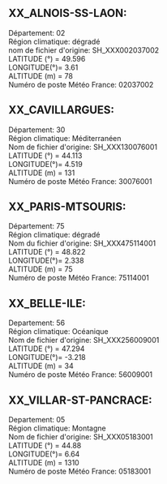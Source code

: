 ## XX_ALNOIS-SS-LAON: 
Département: 02 <br>
Région climatique: dégradé <br>
nom de fichier d'origine: SH_XXX002037002 <br>
LATITUDE (°) = 49.596 <br>
LONGITUDE(°)= 3.61 <br>
ALTITUDE (m) = 78 <br>
Numéro de poste Météo France: 02037002

## XX_CAVILLARGUES:
Département: 30 <br>
Région climatique: Méditerranéen <br>
Nom de fichier d'origine: SH_XXX130076001 <br>
LATITUDE (°) = 44.113 <br>
LONGITUDE(°)= 4.519 <br>
ALTITUDE (m) = 131 <br>
Numéro de poste Météo France: 30076001

## XX_PARIS-MTSOURIS:
Département: 75 <br>
Région climatique: dégradé <br>
Nom du fichier d'origine: SH_XXX475114001 <br>
LATITUDE (°) = 48.822 <br>
LONGITUDE(°)= 2.338 <br>
ALTITUDE (m) = 75 <br>
Numéro de poste Météo France: 75114001 <br>


## XX_BELLE-ILE:
Departement: 56 <br>
Région climatique: Océanique <br>
Nom de fichier d'origine: SH_XXX256009001 <br>
LATITUDE (°) = 47.294 <br>
LONGITUDE(°)= -3.218 <br>
ALTITUDE (m) = 34 <br>
Numéro de poste Météo France: 56009001 <br>

## XX_VILLAR-ST-PANCRACE:
Departement: 05 <br>
Région climatique: Montagne <br>
Nom de fichier d'origine: SH_XXX05183001 <br>
LATITUDE (°) = 44.88 <br>
LONGITUDE(°)= 6.64 <br>
ALTITUDE (m) = 1310 <br>
Numéro de poste Météo France: 05183001 <br>
